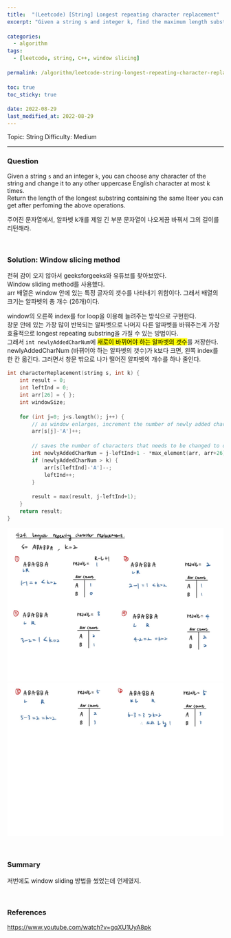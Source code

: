 ```yaml
---
title:  "(Leetcode) [String] Longest repeating character replacement"
excerpt: "Given a string s and integer k, find the maximum length substring having all same characters after k changes."

categories:
  - algorithm
tags:
  - [leetcode, string, C++, window slicing]

permalink: /algorithm/leetcode-string-longest-repeating-character-replacement/

toc: true
toc_sticky: true
 
date: 2022-08-29
last_modified_at: 2022-08-29
---
```


Topic: String
Difficulty: Medium

---

### Question
Given a string `s` and an integer `k`, you can choose any character of the string and change it to any other uppercase English character at most k times.  
Return the length of the longest substring containing the same lteer you can get after perfoming the above operations.

주어진 문자열에서, 알파벳 k개를 제일 긴 부분 문자열이 나오게끔 바꿔서 그의 길이를 리턴해라.

<br>

### Solution: Window slicing method
전혀 감이 오지 않아서 geeksforgeeks와 유튜브를 찾아보았다.  
Window sliding method를 사용했다.  
arr 배열은 window 안에 있는 특정 글자의 갯수를 나타내기 위함이다. 그래서 배열의 크기는 알파벳의 총 개수 (26개)이다.

window의 오른쪽 index를 for loop을 이용해 늘려주는 방식으로 구현한다.  
창문 안에 있는 가장 많이 반복되는 알파벳으로 나머지 다른 알파벳을 바꿔주는게 가장 효율적으로 longest repeating substring을 가질 수 있는 방법이다.  
그래서 `int newlyAddedCharNum`에 <mark>새로이 바뀌어야 하는 알파벳의 갯수</mark>를 저장한다.  
newlyAddedCharNum (바뀌어야 하는 알파벳의 갯수)가 k보다 크면, 왼쪽 index를 한 칸 옮긴다. 그러면서 창문 밖으로 나가 떨어진 알파벳의 개수를 하나 줄인다.  

```cpp
int characterReplacement(string s, int k) {
    int result = 0;
    int leftInd = 0;
    int arr[26] = { };
    int windowSize;

    for (int j=0; j<s.length(); j++) {
        // as window enlarges, increment the number of newly added character
        arr[s[j]-'A']++;

        // saves the number of characters that needs to be changed to obtain the longest repeating substring
        int newlyAddedCharNum = j-leftInd+1 - *max_element(arr, arr+26);
        if (newlyAddedCharNum > k) {
            arr[s[leftInd]-'A']--;
            leftInd++;
        }

        result = max(result, j-leftInd+1);
    }
    return result;
}
```

![longest-repeating-character-replacement1.jpg](/assets/images/posts_img/algorithm/longest-repeating-character-replacement1.jpg)
![longest-repeating-character-replacement2.jpg](/assets/images/posts_img/algorithm/longest-repeating-character-replacement2.jpg)

<br>

### Summary
저번에도 window sliding 방법을 썼었는데 언제였지.

<br>

### References
<https://www.youtube.com/watch?v=gqXU1UyA8pk>